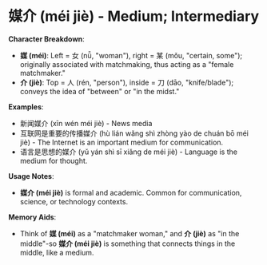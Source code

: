 # **媒介 (méi jiè) - Medium; Intermediary**

**Character Breakdown**:  
- **媒 (méi)**: Left = 女 (nǚ, "woman"), right = 某 (mǒu, "certain, some"); originally associated with matchmaking, thus acting as a "female matchmaker."  
- **介 (jiè)**: Top = 人 (rén, "person"), inside = 刀 (dāo, "knife/blade"); conveys the idea of "between" or "in the midst."

**Examples**:  
- 新闻媒介 (xīn wén méi jiè) - News media  
- 互联网是重要的传播媒介 (hù lián wǎng shì zhòng yào de chuán bō méi jiè) - The Internet is an important medium for communication.  
- 语言是思想的媒介 (yǔ yán shì sī xiǎng de méi jiè) - Language is the medium for thought.

**Usage Notes**:  
- **媒介 (méi jiè)** is formal and academic. Common for communication, science, or technology contexts.

**Memory Aids**:  
- Think of **媒 (méi)** as a "matchmaker woman," and **介 (jiè)** as "in the middle"-so **媒介 (méi jiè)** is something that connects things in the middle, like a medium.